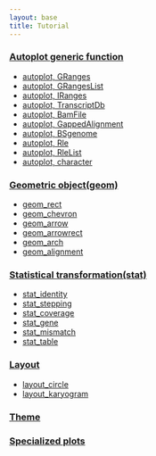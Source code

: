 ```yaml
---
layout: base
title: Tutorial
---
```


<!-- - [autoplot](#autoplot) -->
<!-- - [geom](#geom) -->
<!-- - [stat](#stat) -->
<!-- - [layout](#layout) -->
<!-- - [theme](#theme) -->
<!-- - [Specialized plots](#splot) -->



### [Autoplot generic function]({{site.url}}/autoplot) <a id = "autoplot"></a>
  -  [autoplot, GRanges]({{site.url}}/autoplot/GRanges)
  -  [autoplot, GRangesList]({{site.url}}/autoplot/GRangesList)
  -  [autoplot, IRanges]({{site.url}}/autoplot/IRanges)
  -  [autoplot, TranscriptDb]({{site.url}}/autoplot/TranscriptDb)
  -  [autoplot, BamFile]({{site.url}}/autoplot/BamFile)
  -  [autoplot, GappedAlignment]({{site.url}}/autoplot/GappedAlignment)
  -  [autoplot, BSgenome]({{site.url}}/autoplot/BSgenome)
  -  [autoplot, Rle]({{site.url}}/autoplot/Rle)
  -  [autoplot, RleList]({{site.url}}/autoplot/RleList)
  -  [autoplot, character]({{site.url}}/autoplot/character)


### [Geometric object(geom)]({{site.url}}/geom) <a id = "geom"></a>
  -  [geom_rect]({{site.url}}/geom/geom_rect)
  -  [geom_chevron]({{site.url}}/geom/geom_chevron)
  -  [geom_arrow]({{site.url}}/geom/geom_arrow)
  -  [geom_arrowrect]({{site.url}}/geom/geom_arrowrect)
  -  [geom_arch]({{site.url}}/geom/geom_arch)
  -  [geom_alignment]({{site.url}}/geom/geom_alignment)


### [Statistical transformation(stat)]({{site.url}}/stat) <a id = "stat"></a>
  -  [stat_identity]({{site.url}}/stat/stat_identity)
  -  [stat_stepping]({{site.url}}/stat/stat_stepping)
  -  [stat_coverage]({{site.url}}/stat/stat_coverage)
  -  [stat_gene]({{site.url}}/stat/stat_gene)
  -  [stat_mismatch]({{site.url}}/stat/stat_mismatch)
  -  [stat_table]({{site.url}}/stat/stat_table)  


### [Layout]({{site.url}}/layout) <a id = "layout"></a>
  -  [layout_circle]({{site.url}}/layout/layout_circle)
  -  [layout_karyogram]({{site.url}}/layout/layout_karyogram)


### [Theme]({{site.url}}/theme) <a id = "theme"></a>

### [Specialized plots]({{site.url}}/splots) <a id = "splots"></a>


